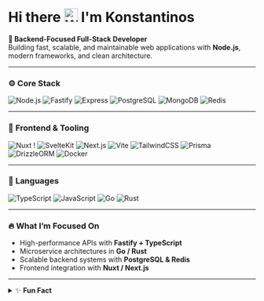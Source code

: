 # Hi there <img src="https://raw.githubusercontent.com/Tarikul-Islam-Anik/Animated-Fluent-Emojis/master/Emojis/Hand%20gestures/Waving%20Hand.png" alt="Wave" width="28" height="28" /> I'm Konstantinos

**🚀 Backend-Focused Full-Stack Developer**  
Building fast, scalable, and maintainable web applications with **Node.js**, modern frameworks, and clean architecture.

---

### ⚙️ **Core Stack**
![Node.js](https://img.shields.io/badge/Node.js-339933?logo=node.js&logoColor=white)
![Fastify](https://img.shields.io/badge/Fastify-000000?logo=fastify&logoColor=white)
![Express](https://img.shields.io/badge/Express-000000?logo=express&logoColor=white)
![PostgreSQL](https://img.shields.io/badge/PostgreSQL-4169E1?logo=postgresql&logoColor=white)
![MongoDB](https://img.shields.io/badge/MongoDB-47A248?logo=mongodb&logoColor=white)
![Redis](https://img.shields.io/badge/Redis-DC382D?logo=redis&logoColor=white)

---

### 🧱 **Frontend & Tooling**
![Nuxt](https://img.shields.io/badge/Nuxt-00DC82?logo=nuxtdotjs&logoColor=white) !
![SvelteKit](https://img.shields.io/badge/SvelteKit-FF3E00?logo=svelte&logoColor=white)
![Next.js](https://img.shields.io/badge/Next.js-000000?logo=nextdotjs&logoColor=white)
![Vite](https://img.shields.io/badge/Vite-646CFF?logo=vite&logoColor=white)
![TailwindCSS](https://img.shields.io/badge/TailwindCSS-06B6D4?logo=tailwindcss&logoColor=white)
![Prisma](https://img.shields.io/badge/Prisma-2D3748?logo=prisma&logoColor=white)
![DrizzleORM](https://img.shields.io/badge/DrizzleORM-4A6CF7?logo=drizzle&logoColor=white)
![Docker](https://img.shields.io/badge/Docker-2496ED?logo=docker&logoColor=white)

---

### 🧠 **Languages**
![TypeScript](https://img.shields.io/badge/TypeScript-3178C6?logo=typescript&logoColor=white)
![JavaScript](https://img.shields.io/badge/JavaScript-F7DF1E?logo=javascript&logoColor=black)
![Go](https://img.shields.io/badge/Go-00ADD8?logo=go&logoColor=white)
![Rust](https://img.shields.io/badge/Rust-000000?logo=rust&logoColor=white)

---

### 🔥 **What I’m Focused On**
- High-performance APIs with **Fastify + TypeScript**
- Microservice architectures in **Go / Rust**
- Scalable backend systems with **PostgreSQL & Redis**
- Frontend integration with **Nuxt / Next.js**

---

<details>
<summary>✨ <b>Fun Fact</b></summary>
I automate everything I can — from deployments to workflows.
